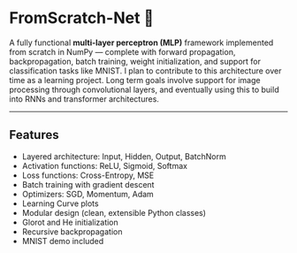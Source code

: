 # FromScratch-Net 🧠

A fully functional **multi-layer perceptron (MLP)** framework implemented from scratch in NumPy — complete with forward propagation, backpropagation, batch training, weight initialization, and support for classification tasks like MNIST.
I plan to contribute to this architecture over time as a learning project. Long term goals involve support for image processing through convolutional layers, and eventually using this to build into RNNs and transformer architectures.

---

##  Features

- Layered architecture: Input, Hidden, Output, BatchNorm
- Activation functions: ReLU, Sigmoid, Softmax
- Loss functions: Cross-Entropy, MSE
- Batch training with gradient descent
- Optimizers: SGD, Momentum, Adam
- Learning Curve plots
- Modular design (clean, extensible Python classes)
- Glorot and He initialization
- Recursive backpropagation
- MNIST demo included
